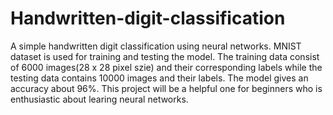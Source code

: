 # Handwritten-digit-classification
A simple handwritten digit classification using neural networks.
MNIST dataset is used for training and testing the model.
The training data consist of 6000 images(28 x 28 pixel szie) and their corresponding labels while the testing data contains 10000 images and their labels. The model gives an accuracy about 96%. This project will be a helpful one for beginners who is enthusiastic about learing neural networks.
